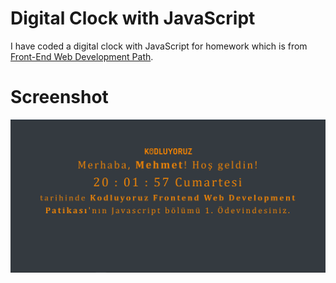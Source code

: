 # Digital Clock with JavaScript

I have coded a digital clock with JavaScript for homework which is from <a href="https://www.patika.dev/egitimler/frontend-web-development-patikasi">Front-End Web Development Path</a>.

# Screenshot

![Proje Resmi](img/screenshot.png)

